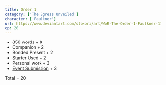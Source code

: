 ```yaml
---
title: Order 1
category: ['The Egress Unveiled']
character: ['Faulkner']
url: https://www.deviantart.com/stokori/art/WoR-The-Order-1-Faulkner-1127782789
cp: 20
---
```


- 850 words + 8
- Companion + 2
- Bonded Present + 2
- Starter Used + 2
- Personal work + 3
- [Event Submission](https://wor-keeper.com/submissions/view/25505) + 3

Total = 20